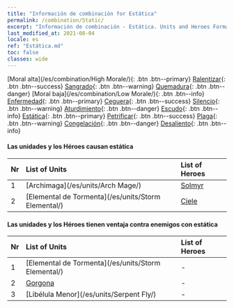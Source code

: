 ```yaml
---
title: "Información de combinación for Estática"
permalink: /combination/Static/
excerpt: "Información de combinación - Estática. Units and Heroes Formation."
last_modified_at: 2021-08-04
locale: es
ref: "Estática.md"
toc: false
classes: wide
---
```


  [Moral alta](/es/combination/High Morale/){: .btn .btn--primary} [Ralentizar](/es/combination/Slow/){: .btn .btn--success} [Sangrado](/es/combination/Bleeding/){: .btn .btn--warning} [Quemadura](/es/combination/Burning/){: .btn .btn--danger} [Moral baja](/es/combination/Low Morale/){: .btn .btn--info} [Enfermedad](/es/combination/Disease/){: .btn .btn--primary} [Ceguera](/es/combination/Blind/){: .btn .btn--success} [Silencio](/es/combination/Silence/){: .btn .btn--warning} [Aturdimiento](/es/combination/Stun/){: .btn .btn--danger} [Escudo](/es/combination/Shield/){: .btn .btn--info} [Estática](/es/combination/Static/){: .btn .btn--primary} [Petrificar](/es/combination/Petrify/){: .btn .btn--success} [Plaga](/es/combination/Plague/){: .btn .btn--warning} [Congelación](/es/combination/Freeze/){: .btn .btn--danger} [Desaliento](/es/combination/Deterrence/){: .btn .btn--info} 


#### Las unidades y los Héroes causan estática

  | Nr |  List of Units  | List of Heroes | 
  |:---|:----------------|:---------------| 
  | 1 | [Archimaga](/es/units/Arch Mage/) | [Solmyr](/es/heroes/Solmyr/) |
  | 2 | [Elemental de Tormenta](/es/units/Storm Elemental/) | [Ciele](/es/heroes/Ciele/) |


#### Las unidades y los Héroes tienen ventaja contra enemigos con estática

  | Nr |  List of Units  | List of Heroes | 
  |:---|:----------------|:---------------| 
  | 1 | [Elemental de Tormenta](/es/units/Storm Elemental/) | - |
  | 2 | [Gorgona](/es/units/Gorgon/) | - |
  | 3 | [Libélula Menor](/es/units/Serpent Fly/) | - |
